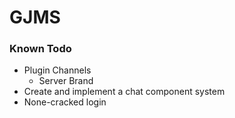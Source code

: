 # GJMS

### Known Todo
 - Plugin Channels
   - Server Brand
 - Create and implement a chat component system
 - None-cracked login